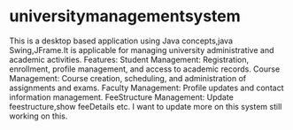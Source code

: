 # universitymanagementsystem
This is a desktop based application using Java concepts,java Swing,JFrame.It is applicable for managing university administrative and academic activities.
Features:
Student Management: Registration, enrollment, profile management, and access to academic records.
Course Management: Course creation, scheduling, and administration of assignments and exams.
Faculty Management: Profile updates and contact information management.
FeeStructure Management: Update feestructure,show feeDetails etc.
I want to update more on this system still working on this.
